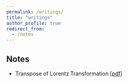 ```yaml
---
permalink: /writings/
title: "writings"
author_profile: true
redirect_from: 
  - /notes
---
```


## Notes

- Transpose of Lorentz Transformation [[pdf](https://github.com/jucazyn/jucazyn.github.io/raw/master/files/transpose_lorentz_transformation_draft.pdf)]

